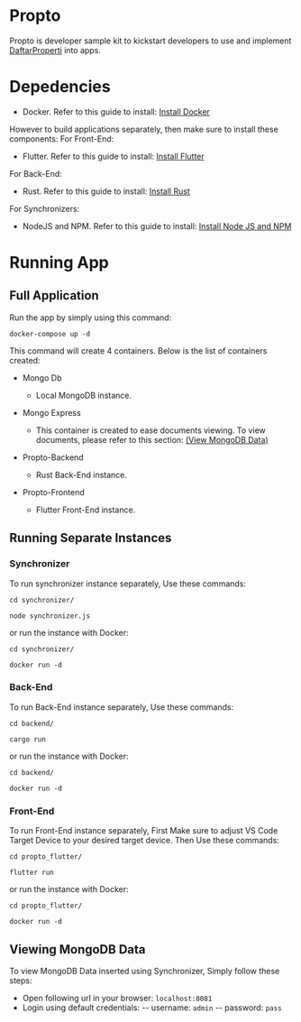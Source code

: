 # Propto

Propto is developer sample kit to kickstart developers to use and implement [DaftarProperti](https://daftarproperti.org/) into apps.

# Depedencies
- Docker. Refer to this guide to install: [Install Docker](https://docs.docker.com/engine/install/)

However to build applications separately, then make sure to install these components:
For Front-End:
- Flutter. Refer to this guide to install: [Install Flutter](https://docs.flutter.dev/get-started/install)

For Back-End:
- Rust. Refer to this guide to install: [Install Rust](https://www.rust-lang.org/tools/install)

For Synchronizers:
- NodeJS and NPM. Refer to this guide to install: [Install Node JS and NPM](https://docs.npmjs.com/downloading-and-installing-node-js-and-npm)

# Running App
## Full Application
Run the app by simply using this command:
```
docker-compose up -d
```

This command will create 4 containers. Below is the list of containers created:
- Mongo Db
    - Local MongoDB instance.

- Mongo Express

    - This container is created to ease documents viewing. To view documents, please refer to this section: [(View MongoDB Data)](#viewing-mongodb-data)

- Propto-Backend
    - Rust Back-End instance.

- Propto-Frontend
    - Flutter Front-End instance.

## Running Separate Instances
### Synchronizer
To run synchronizer instance separately, Use these commands:
```
cd synchronizer/

node synchronizer.js
```

or run the instance with Docker:
```
cd synchronizer/

docker run -d
```

### Back-End
To run Back-End instance separately, Use these commands:
```
cd backend/

cargo run
```

or run the instance with Docker:
```
cd backend/

docker run -d
```

### Front-End
To run Front-End instance separately, First Make sure to adjust VS Code Target Device to your desired target device. Then Use these commands:
```
cd propto_flutter/

flutter run
```

or run the instance with Docker:
```
cd propto_flutter/

docker run -d
```

## Viewing MongoDB Data
To view MongoDB Data inserted using Synchronizer, Simply follow these steps:
- Open following url in your browser: `localhost:8081`
- Login using default credentials:
-- username: `admin`
-- password: `pass`